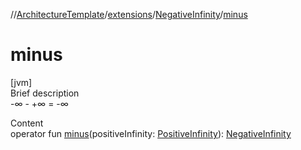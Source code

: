 //[ArchitectureTemplate](../../index.md)/[extensions](../index.md)/[NegativeInfinity](index.md)/[minus](minus.md)



# minus  
[jvm]  
Brief description  
-∞ - +∞ = -∞  
  
  
Content  
operator fun [minus](minus.md)(positiveInfinity: [PositiveInfinity](../-positive-infinity/index.md)): [NegativeInfinity](index.md)  



